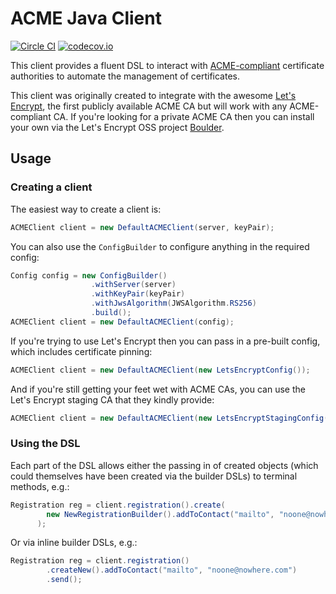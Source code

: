# ACME Java Client

[![Circle CI](https://circleci.com/gh/jimmidyson/acme-client.svg?style=svg)](https://circleci.com/gh/jimmidyson/acme-client) [![codecov.io](https://codecov.io/github/jimmidyson/acme-client/coverage.svg?branch=master)](https://codecov.io/github/jimmidyson/acme-client?branch=master)

This client provides a fluent DSL to interact with [ACME-compliant](https://ietf-wg-acme.github.io/acme/) certificate authorities
to automate the management of certificates.

This client was originally created to integrate with the awesome [Let's Encrypt](https://letsencrypt.org/), the first publicly
available ACME CA but will work with any ACME-compliant CA. If you're looking for a private ACME CA
then you can install your own via the Let's Encrypt OSS project
[Boulder](https://github.com/letsencrypt/boulder).

## Usage

### Creating a client
The easiest way to create a client is:

```java
ACMEClient client = new DefaultACMEClient(server, keyPair);
```

You can also use the `ConfigBuilder` to configure anything in the required config:

```java
Config config = new ConfigBuilder()
                  .withServer(server)
                  .withKeyPair(keyPair)
                  .withJwsAlgorithm(JWSAlgorithm.RS256)
                  .build();
ACMEClient client = new DefaultACMEClient(config);
```

If you're trying to use Let's Encrypt then you can pass in a pre-built config, which includes
certificate pinning:

```java
ACMEClient client = new DefaultACMEClient(new LetsEncryptConfig());
```

And if you're still getting your feet wet with ACME CAs, you can use the Let's Encrypt staging CA
that they kindly provide:

```java
ACMEClient client = new DefaultACMEClient(new LetsEncryptStagingConfig());
```

### Using the DSL
Each part of the DSL allows either the passing in of created objects (which could themselves have
been created via the builder DSLs) to terminal methods, e.g.:

```java
Registration reg = client.registration().create(
        new NewRegistrationBuilder().addToContact("mailto", "noone@nowhere.com").build()
      );
```

Or via inline builder DSLs, e.g.:

```java
Registration reg = client.registration()
        .createNew().addToContact("mailto", "noone@nowhere.com")
        .send();
```
